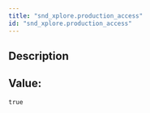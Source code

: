 ```yaml
---
title: "snd_xplore.production_access"
id: "snd_xplore.production_access"
---
```

## Description



## Value: 
```
true
```